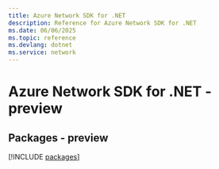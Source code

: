 ```yaml
---
title: Azure Network SDK for .NET
description: Reference for Azure Network SDK for .NET
ms.date: 06/06/2025
ms.topic: reference
ms.devlang: dotnet
ms.service: network
---
```

# Azure Network SDK for .NET - preview
## Packages - preview
[!INCLUDE [packages](network-index.md)]